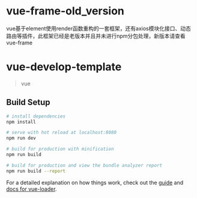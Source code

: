 # vue-frame-old_version
vue基于element使用render函数重构的一套框架，还有axios模块化接口、动态路由等插件，此框架已经是老版本并且并未进行npm分包处理，新版本请查看vue-frame


# vue-develop-template

> vue

## Build Setup

``` bash
# install dependencies
npm install

# serve with hot reload at localhost:8080
npm run dev

# build for production with minification
npm run build

# build for production and view the bundle analyzer report
npm run build --report
```

For a detailed explanation on how things work, check out the [guide](http://vuejs-templates.github.io/webpack/) and [docs for vue-loader](http://vuejs.github.io/vue-loader).


